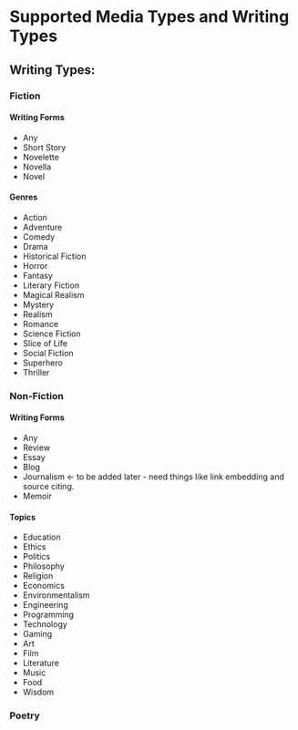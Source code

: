 # Supported Media Types and Writing Types

## Writing Types:

### Fiction

#### Writing Forms

- Any
- Short Story
- Novelette
- Novella
- Novel

#### Genres

- Action
- Adventure
- Comedy
- Drama
- Historical Fiction
- Horror
- Fantasy
- Literary Fiction
- Magical Realism
- Mystery
- Realism
- Romance
- Science Fiction
- Slice of Life
- Social Fiction
- Superhero
- Thriller

### Non-Fiction

#### Writing Forms

- Any
- Review
- Essay
- Blog
- Journalism <- to be added later - need things like link embedding and source citing.
- Memoir

#### Topics

- Education
- Ethics
- Politics
- Philosophy
- Religion
- Economics
- Environmentalism
- Engineering
- Programming
- Technology
- Gaming
- Art
- Film
- Literature
- Music
- Food
- Wisdom

### Poetry
